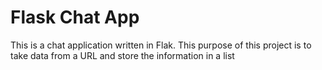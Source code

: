 # Flask Chat App

This is a chat application written in Flak. This purpose of this project is to take data from a URL 
and store the information in a list